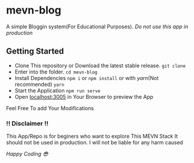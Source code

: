 # mevn-blog
A simple Bloggin system(For Educational Purposes). *Do not use this app in production*

## Getting Started
* Clone This repository or Download the latest stable release. `git clone`
* Enter into the folder. `cd mevn-blog`
* Install Dependencies `npm i` or `npm install` or with *yarn*(Not recommended) `yarn`
* Start the Application `npm run serve`
* Open [localhost:3005]('http://localhost:3005') in Your Browser to preview the App

Feel Free To add Your Modifications

### !! Disclaimer !!
This App/Repo is for beginers who want to explore This MEVN Stack It should not be used in production.
I will not be liable for any harm caused

_Happy Coding 😎_

